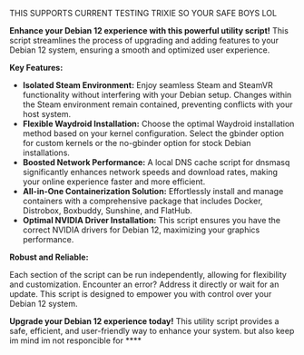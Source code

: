 
THIS SUPPORTS CURRENT TESTING TRIXIE SO YOUR SAFE BOYS LOL

**Enhance your Debian 12 experience with this powerful utility script!** This script streamlines the process of upgrading and adding features to your Debian 12 system, ensuring a smooth and optimized user experience.

**Key Features:**

* **Isolated Steam Environment:**  Enjoy seamless Steam and SteamVR functionality without interfering with your Debian setup.  Changes within the Steam environment remain contained, preventing conflicts with your host system.
* **Flexible Waydroid Installation:** Choose the optimal Waydroid installation method based on your kernel configuration.  Select the gbinder option for custom kernels or the no-gbinder option for stock Debian installations.
* **Boosted Network Performance:**  A local DNS cache script for dnsmasq significantly enhances network speeds and download rates, making your online experience faster and more efficient.
* **All-in-One Containerization Solution:**  Effortlessly install and manage containers with a comprehensive package that includes Docker, Distrobox, Boxbuddy, Sunshine, and FlatHub.
* **Optimal NVIDIA Driver Installation:**  This script ensures you have the correct NVIDIA drivers for Debian 12, maximizing your graphics performance.

**Robust and Reliable:**

Each section of the script can be run independently, allowing for flexibility and customization.  Encounter an error?  Address it directly or wait for an update.  This script is designed to empower you with control over your Debian 12 system.

**Upgrade your Debian 12 experience today!**  This utility script provides a safe, efficient, and user-friendly way to enhance your system.
but also keep im mind im not responcible for ****
